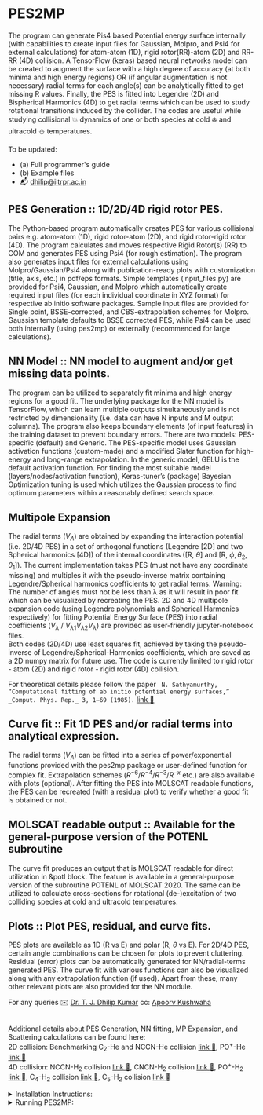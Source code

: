 # PES2MP
The program can generate Pis4 based Potential energy surface internally (with capabilities to create input files for Gaussian, Molpro, and Psi4 for external calculations) for atom-atom (1D), rigid rotor(RR)-atom (2D) and RR-RR (4D) collision. A TensorFlow (keras) based neural networks model can be created to augment the surface with a high degree of accuracy (at both minima and high energy regions) OR (if angular augmentation is not necessary) radial terms for each angle(s) can be analytically fitted to get missing R values. Finally, the PES is fitted into Legendre (2D) and Bispherical Harmonics (4D) to get radial terms which can be used to study rotational transitions induced by the collider. The codes are useful while studying collisional :boom: dynamics of one or both species at cold :snowflake: and ultracold :snowman: temperatures. 


To be updated:
- (a) Full programmer's guide 
- (b) Example files
- :mailbox_with_mail: dhilip@iitrpr.ac.in

## PES Generation :: 1D/2D/4D rigid rotor PES.
The Python-based program automatically creates PES for various collisional pairs e.g. atom-atom (1D), rigid rotor-atom (2D), and rigid rotor-rigid rotor (4D). The program calculates and moves respective Rigid Rotor(s) (RR) to COM and generates PES using Psi4 (for rough estimation). The program also generates input files for external calculations using Molpro/Gaussian/Psi4 along with publication-ready plots with customization (title, axis, etc.) in pdf/eps formats. Simple templates (input_files.py) are provided for Psi4, Gaussian, and Molpro which automatically create required input files (for each individual coordinate in XYZ format) for respective ab initio software packages. Sample input files are provided for Single point, BSSE-corrected, and CBS-extrapolation schemes for Molpro. Gaussian template defaults to BSSE corrected PES, while Psi4 can be used both internally (using pes2mp) or externally (recommended for large calculations).

## NN Model :: NN model to augment and/or get missing data points.
The program can be utilized to separately fit minima and high energy regions for a good fit. The underlying package for the NN model is TensorFlow, which can learn multiple outputs simultaneously and is not restricted by dimensionality (i.e. data can have N inputs and M output columns). The program also keeps boundary elements (of input features) in the training dataset to prevent boundary errors. There are two models: PES-specific (default) and Generic. The PES-specific model uses Gaussian activation functions (custom-made) and a modified Slater function for high-energy and long-range extrapolation. In the generic model, GELU is the default activation function. For finding the most suitable model (layers/nodes/activation function), Keras-tuner’s (package) Bayesian Optimization tuning is used which utilizes the Gaussian process to find optimum parameters within a reasonably defined search space.

## Multipole Expansion
The radial terms ($V_\Lambda$) are obtained by expanding the interaction potential (i.e. 2D/4D PES) in a set of orthogonal functions (Legendre [2D] and two Spherical harmonics [4D]) of the internal coordinates ([R, $\theta$] and [R, $\phi, \theta_2, \theta_1$]). The current implementation takes PES (must not have any coordinate missing) and multiples it with the pseudo-inverse matrix containing Legendre/Spherical harmonics coefficients to get radial terms. Warning: The number of angles must not be less than λ as it will result in poor fit which can be visualized by recreating the PES.
2D and 4D multipole expansion code (using [Legendre polynomials](https://docs.scipy.org/doc/scipy/reference/generated/scipy.special.legendre.html) and [Spherical Harmonics](https://shtools.github.io/SHTOOLS/) respectively) for fitting Potential Energy Surface (PES) into radial coefficients ($V_\lambda$ / $V_{\lambda1}V_{\lambda2}V_{\lambda}$) are provided as user-friendly jupyter-notebook files.<br>
Both codes (2D/4D) use least squares fit, achieved by taking the pseudo-inverse of Legendre/Spherical-Harmonics coefficients, which are saved as a 2D numpy matrix for future use. 
The code is currently limited to rigid rotor - atom (2D) and rigid rotor - rigid rotor (4D) collision. 

For theoretical details please follow the paper ``` N. Sathyamurthy, “Computational fitting of ab initio potential energy surfaces,” _Comput. Phys. Rep._ 3, 1–69 (1985).``` [link :monocle_face:](https://doi.org/10.1016/0167-7977(85)90007-3)

## Curve fit :: Fit 1D PES and/or radial terms into analytical expression.
The radial terms ($V_\Lambda$) can be fitted into a series of power/exponential functions provided with the pes2mp package or user-defined function for complex fit. Extrapolation schemes ($R^{−6}/R^{−4}/R^{−3}/R^{−x}$ etc.) are also available with plots (optional). After fitting the PES into MOLSCAT readable functions, the PES can be recreated (with a residual plot) to verify whether a good fit is obtained or not.

## MOLSCAT readable output :: Available for the general-purpose version of the POTENL subroutine
The curve fit produces an output that is MOLSCAT readable for direct utilization in &potl block. The feature is available in a general-purpose version of the subroutine POTENL of MOLSCAT 2020. The same can be utilized to calculate cross-sections for rotational (de-)excitation of two colliding species at cold and ultracold temperatures.

## Plots :: Plot PES, residual, and curve fits.
PES plots are available as 1D (R vs E) and polar (R, $\theta$ vs E). For 2D/4D PES, certain angle combinations can be chosen for plots to prevent cluttering. Residual (error) plots can be automatically generated for NN/radial-terms generated PES. The curve fit with various functions can also be visualized along with any extrapolation function (if used). Apart from these, many other relevant plots are also provided for the NN module.

For any queries :envelope: [Dr. T. J. Dhilip Kumar](mailto:dhilip@iitrpr.ac.in) cc: [Apoorv Kushwaha](mailto:kushwaha.apoorv@gmail.com)<br />  <br />

Additional details about PES Generation, NN fitting, MP Expansion, and Scattering calculations can be found here: <br />
2D collision: Benchmarking C<sub>2</sub>-He and NCCN-He collision  [link :monocle_face:](https://doi.org/10.1002/qua.27007), PO<sup>+</sup>-He [link :monocle_face:](https://doi.org/10.1093/mnras/stad1735)   <br />
4D collision: NCCN-H<sub>2</sub> collision  [link :monocle_face:](https://doi.org/10.1063/5.0161335), CNCN-H<sub>2</sub> collision  [link :monocle_face:](https://doi.org/10.1063/5.0220608), PO<sup>+</sup>-H<sub>2</sub> [link :monocle_face:](https://doi.org/10.1093/mnras/stae2166), C<sub>4</sub>-H<sub>2</sub> collision  [link :monocle_face:](http://doi.org/10.1039/d3cp05424a), C<sub>5</sub>-H<sub>2</sub> collision  [link :monocle_face:](https://doi.org/10.1063/5.0235976)   <br />


<details><summary>Installation Instructions:</summary>

The makefiles (inside the `make_scripts folder`) are tested on Linux and MacOS. The quick install file does not use `conda install` (where solving environments can take hours), instead, it uses `python -m pip`. However, all 4 files create separate environments and can be run without clashing with each other. To understand more [read :snake:](https://www.anaconda.com/blog/understanding-and-improving-condas-performance)

##### Install Anaconda 
- Install anaconda
- Open conda promot<br />
 The command prompt will show `base' meaning base conda environment. 
##### For conda install (recommended), enter:
- run ``chmod +x install_pes2mp.sh``
- run ``./install_pes2mp.sh``
##### For quick install (uses python -m pip: can cause error due to conflicting packages):
 - run ``chmod +x install_pes2mp_quick.sh`` (recommended) or ``chmod +x install_pes2mp_quick.sh`` {See manual for more information}
- run ``./install_pes2mp_quick.sh``<br />
  </details>

<details><summary>Running PES2MP: </summary>
	
### Running PES2MP
The program can be run by keeping the input file (e.g. pesgen1D.py) 

#### Direct execution:
- run ``conda activate pes2mp`` or `conda activate pes2mp_quick` depending on installation
- run ``python3 pes2mp.py pesgen1D ``
#### Shorter execution (requires a one-time update of bashrc): 
- Open bashrc in Ubuntu (or bash_profile in MacOS)
- Add  ``pes2mp (){python3 pes2mp.py $1`` at end of file.
- Save and exit.
- The command for running PES2MP will now be ``pes2mp pesgen1D ``
### Run External calculations and auxiliary scripts:
- #### Running bash scripts
- `$ chmod +x run_test .sh`
- `$ ./ run_test .sh `
- #### Running python scripts
- `$ conda activate pes2mp # or pes2mp_q`
- `$ python3 python_script .sh`


